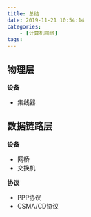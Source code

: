 ```yaml
---
title: 总结
date: 2019-11-21 10:54:14
categories: 
    - [计算机网络]
tags:
---
```

## 物理层
**设备**
- 集线器

## 数据链路层
**设备**
- 网桥
- 交换机

**协议**
- PPP协议
- CSMA/CD协议
